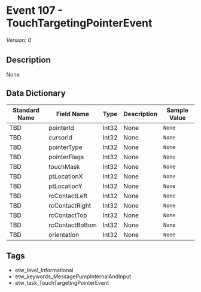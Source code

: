 # Event 107 - TouchTargetingPointerEvent
###### Version: 0

## Description
None

## Data Dictionary
|Standard Name|Field Name|Type|Description|Sample Value|
|---|---|---|---|---|
|TBD|pointerId|Int32|None|`None`|
|TBD|cursorId|Int32|None|`None`|
|TBD|pointerType|Int32|None|`None`|
|TBD|pointerFlags|Int32|None|`None`|
|TBD|touchMask|Int32|None|`None`|
|TBD|ptLocationX|Int32|None|`None`|
|TBD|ptLocationY|Int32|None|`None`|
|TBD|rcContactLeft|Int32|None|`None`|
|TBD|rcContactRight|Int32|None|`None`|
|TBD|rcContactTop|Int32|None|`None`|
|TBD|rcContactBottom|Int32|None|`None`|
|TBD|orientation|Int32|None|`None`|

## Tags
* etw_level_Informational
* etw_keywords_MessagePumpInternalAndInput
* etw_task_TouchTargetingPointerEvent